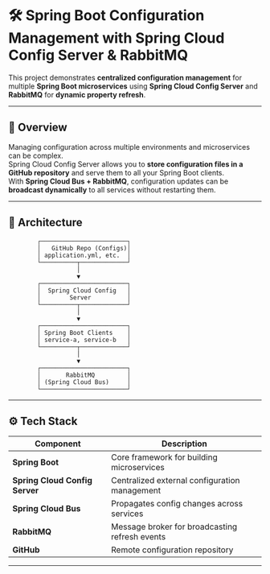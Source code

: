 # 🛠️ Spring Boot Configuration Management with Spring Cloud Config Server & RabbitMQ

This project demonstrates **centralized configuration management** for multiple **Spring Boot microservices** using **Spring Cloud Config Server** and **RabbitMQ** for **dynamic property refresh**.

---

## 🚀 Overview

Managing configuration across multiple environments and microservices can be complex.  
Spring Cloud Config Server allows you to **store configuration files in a GitHub repository** and serve them to all your Spring Boot clients.  
With **Spring Cloud Bus + RabbitMQ**, configuration updates can be **broadcast dynamically** to all services without restarting them.

---

## 🧩 Architecture

            ┌────────────────────────┐
            │   GitHub Repo (Configs)│
            │ application.yml, etc.  │
            └──────────┬─────────────┘
                       │
                       ▼
            ┌────────────────────────┐
            │  Spring Cloud Config   │
            │        Server          │
            └──────────┬─────────────┘
                       │
                       ▼
            ┌────────────────────────┐
            │ Spring Boot Clients    │
            │ service-a, service-b   │
            └──────────┬─────────────┘
                       │
                       ▼
            ┌────────────────────────┐
            │       RabbitMQ         │
            │ (Spring Cloud Bus)     │
            └────────────────────────┘

---

## ⚙️ Tech Stack

| Component | Description |
|------------|-------------|
| **Spring Boot** | Core framework for building microservices |
| **Spring Cloud Config Server** | Centralized external configuration management |
| **Spring Cloud Bus** | Propagates config changes across services |
| **RabbitMQ** | Message broker for broadcasting refresh events |
| **GitHub** | Remote configuration repository |

---


